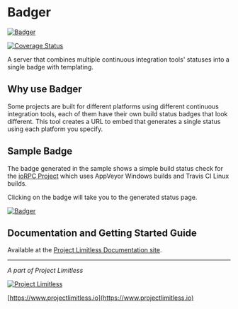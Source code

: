 # Badger

[![Badger](https://www.projectlimitless.io/badger/badger/badge?1)](https://www.projectlimitless.io/badger/badger)

[![Coverage Status](https://coveralls.io/repos/github/ProjectLimitless/Badger/badge.svg?branch=master)](https://coveralls.io/github/ProjectLimitless/Badger?branch=master)

A server that combines multiple continuous integration tools' statuses into a single badge with templating.

## Why use Badger

Some projects are built for different platforms using different continuous integration tools, each of them have their own build status badges that look different. This tool creates a URL to embed that generates a single status using each platform you specify.

## Sample Badge

The badge generated in the sample shows a simple build status check for the [ioRPC Project](https://github.com/ProjectLimitless/ioRPC) which uses AppVeyor Windows builds and Travis CI Linux builds.

Clicking on the badge will take you to the generated status page.

[![Badger](https://www.projectlimitless.io/badger-demo/sample/badge)](https://www.projectlimitless.io/badger-demo/sample)

## Documentation and Getting Started Guide

Available at the [Project Limitless Documentation site](https://docs.projectlimitless.io/badger).


---
*A part of Project Limitless*

[![Project Limitless](https://www.donovansolms.com/downloads/projectlimitless.jpg)](https://www.projectlimitless.io)

[https://www.projectlimitless.io](https://www.projectlimitless.io)
